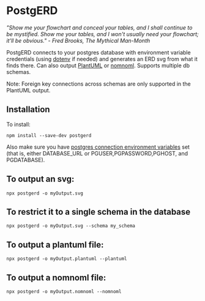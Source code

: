 # PostgERD

*"Show me your flowchart and conceal your tables, and I shall continue to be mystified. Show me your tables, and I won't usually need your flowchart; it'll be obvious." - Fred Brooks, The Mythical Man-Month*

PostgERD connects to your postgres database with environment variable credentials (using [dotenv](https://github.com/motdotla/dotenv#readme) if needed) and generates an ERD svg from what it finds there. Can also output [PlantUML](https://plantuml.com/) or [nomnoml](http://www.nomnoml.com/). Supports multiple db schemas.

Note: Foreign key connections across schemas are only supported in the PlantUML output.

## Installation

To install:

```
npm install --save-dev postgerd
```

Also make sure you have [postgres connection environment variables](https://www.postgresql.org/docs/9.3/libpq-envars.html) set (that is, either DATABASE_URL or PGUSER,PGPASSWORD,PGHOST, and PGDATABASE).

## To output an svg:

```
npx postgerd -o myOutput.svg
```

## To restrict it to a single schema in the database

```
npx postgerd -o myOutput.svg --schema my_schema
```

## To output a plantuml file:

```
npx postgerd -o myOutput.plantuml --plantuml
```

## To output a nomnoml file:

```
npx postgerd -o myOutput.nomnoml --nomnoml
```